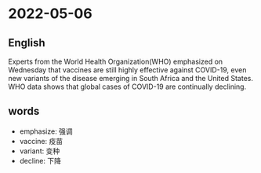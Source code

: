 # 2022-05-06

## English
Experts from the World Health
Organization(WHO) emphasized on 
Wednesday that vaccines are still highly
effective against COVID-19, even new 
variants of the disease emerging in South
Africa and the United States. WHO data
shows that global cases of COVID-19 are 
continually declining.


## words
* emphasize: 强调
* vaccine: 疫苗
* variant: 变种
* decline: 下降